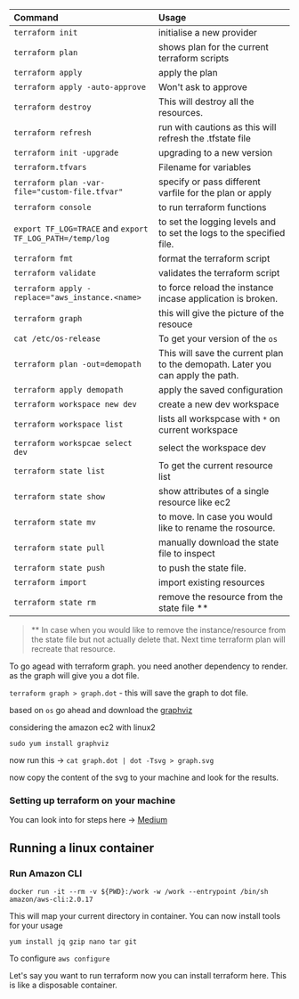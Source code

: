 | Command                                                  | Usage                                                                          |
| :------------------------------------------------------- | :----------------------------------------------------------------------------- |
| `terraform init`                                         | initialise a new provider                                                      |
| `terraform plan`                                         | shows plan for the current terraform scripts                                   |
| `terraform apply`                                        | apply the plan                                                                 |
| `terraform apply -auto-approve`                          | Won't ask to approve                                                           |
| `terraform destroy`                                      | This will destroy all the resources.                                           |
| `terraform refresh`                                      | run with cautions as this will refresh the .tfstate file                       |
| `terraform init -upgrade`                                | upgrading to a new version                                                     |
| `terraform.tfvars`                                       | Filename for variables                                                         |
| `terraform plan -var-file="custom-file.tfvar"`           | specify or pass different varfile for the plan or apply                        |
| `terraform console`                                      | to run terraform functions                                                     |
| `export TF_LOG=TRACE` and `export TF_LOG_PATH=/temp/log` | to set the logging levels and to set the logs to the specified file.           |
| `terraform fmt`                                          | format the terraform script                                                    |
| `terraform validate`                                     | validates the terraform script                                                 |
| `terraform apply -replace="aws_instance.<name>`          | to force reload the instance incase application is broken.                     |
| `terraform graph`                                        | this will give the picture of the resouce                                      |
| `cat /etc/os-release`                                    | To get your version of the `os`                                                |
| `terraform plan -out=demopath`                           | This will save the current plan to the demopath. Later you can apply the path. |
| `terraform apply demopath`                               | apply the saved configuration                                                  |
| `terraform workspace new dev`                            | create a new dev workspace                                                     |
| `terraform workspace list`                               | lists all workspcase with `*` on current workspace                             |
| `terraform workspcae select dev`                         | select the workspace dev                                                       |
| `terraform state list`                                   | To get the current resource list                                               |
| `terraform state show`                                   | show attributes of a single resource like ec2                                  |
| `terraform state mv`                                     | to move. In case you would like to rename the rosource.                        |
| `terraform state pull`                                   | manually download the state file to inspect                                    |
| `terraform state push`                                   | to push the state file.                                                        |
| `terraform import`                                       | import existing resources                                                      |
| `terraform state rm`                                     | remove the resource from the state file \*\*                                   |

> \*\* In case when you would like to remove the instance/resource from the state file but not actually delete that. Next time terraform plan will recreate that resource.

To go agead with terraform graph. you need another dependency to render. as the graph will give you a dot file.

`terraform graph > graph.dot` - this will save the graph to dot file.

based on `os` go ahead and download the [graphviz](https://graphviz.org/download/)

considering the amazon ec2 with linux2

`sudo yum install graphviz`

now run this -> `cat graph.dot | dot -Tsvg > graph.svg`

now copy the content of the svg to your machine and look for the results.

### Setting up terraform on your machine

You can look into for steps here -> [Medium](https://medium.com/@kk12391/setup-aws-credentials-for-terraform-mac-m1-or-apple-silicon-b7dae25a3be2)

## Running a linux container

### Run Amazon CLI

`docker run -it --rm -v ${PWD}:/work -w /work --entrypoint /bin/sh amazon/aws-cli:2.0.17`

This will map your current directory in container. You can now install tools for your usage

`yum install jq gzip nano tar git`

To configure
`aws configure`

Let's say you want to run terraform now you can install terraform here. This is like a disposable container.
